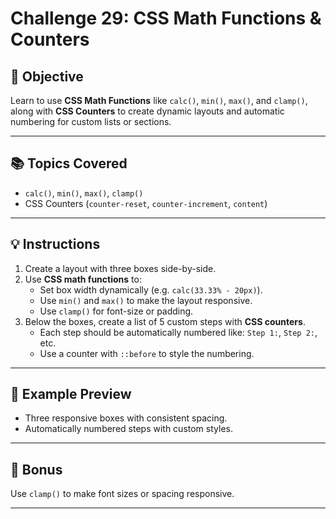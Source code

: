 # Challenge 29: CSS Math Functions & Counters

## 🎯 Objective

Learn to use **CSS Math Functions** like `calc()`, `min()`, `max()`, and `clamp()`, along with **CSS Counters** to create dynamic layouts and automatic numbering for custom lists or sections.

---

## 📚 Topics Covered

- `calc()`, `min()`, `max()`, `clamp()`
- CSS Counters (`counter-reset`, `counter-increment`, `content`)

---

## 💡 Instructions

1. Create a layout with three boxes side-by-side.
2. Use **CSS math functions** to:
   - Set box width dynamically (e.g. `calc(33.33% - 20px)`).
   - Use `min()` and `max()` to make the layout responsive.
   - Use `clamp()` for font-size or padding.
3. Below the boxes, create a list of 5 custom steps with **CSS counters**.
   - Each step should be automatically numbered like: `Step 1:`, `Step 2:`, etc.
   - Use a counter with `::before` to style the numbering.

---

## 🧪 Example Preview

- Three responsive boxes with consistent spacing.
- Automatically numbered steps with custom styles.

---

## 🧠 Bonus

Use `clamp()` to make font sizes or spacing responsive.

---

